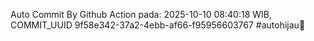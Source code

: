 Auto Commit By Github Action pada: 2025-10-10 08:40:18 WIB, COMMIT_UUID 9f58e342-37a2-4ebb-af66-f95956603767 #autohijau🗿
